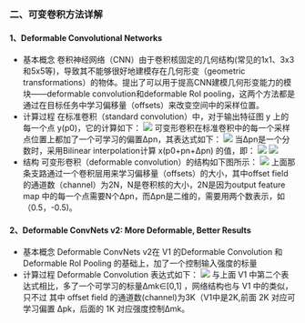 ### 二、可变卷积方法详解

#### 1、Deformable Convolutional Networks

+ 基本概念
  卷积神经网络（CNN）由于卷积核固定的几何结构(常见的1x1、3x3和5x5等)，导致其不能够很好地建模存在几何形变（geometric transformations）的物体。提出了可以用于提高CNN建模几何形变能力的模块——deformable convolution和deformable RoI pooling，这两个方法都是通过在目标任务中学习偏移量（offsets）来改变空间中的采样位置。
+ 计算过程
  在标准卷积（standard convolution）中，对于输出特征图 y 上的每一个点 y(p0)，它的计算如下：
  ![](https://ai-studio-static-online.cdn.bcebos.com/b6a65fb4570742c0b7cc64739b94fccfe1ec0563cf88436a9e4582de0c016800)
  可变形卷积在标准卷积中的每一个采样点位置上都加了一个可学习的偏置Δpn，其表达式如下：
  ![](https://ai-studio-static-online.cdn.bcebos.com/9f6c4fbd2bbf442594cfc1f192b5b195689204da24084a6fb16992dc9a6fd3dc)
  当Δpn是一个分数时，采用Bilinear interpolation计算 x(p0+pn+Δpn) 的值，即：
  ![](https://ai-studio-static-online.cdn.bcebos.com/18dec319dced426c98070808a0eaa8c4876ece3aa0c342c7be1e58f2660f7e70)
  ![](https://ai-studio-static-online.cdn.bcebos.com/ba31d25496544e448074c8f68c8c240a1b87a9d72187479fb9207021c0c3c22b)
+ 结构
  可变形卷积（deformable convolution）的结构如下图所示：
  ![](https://ai-studio-static-online.cdn.bcebos.com/4ffbc0c6b75045088cd4988c658dee8ae40aeade42d94c92920d89139025fc22)
  上面那条支路通过一个卷积层用来学习偏移量（offsets）的大小，其中offset field 的通道数（channel）为2N，N是卷积核的大小，2N是因为output feature map 中的每一个点需要N个Δpn，而Δpn是二维的，需要用两个数表示，如（0.5，-0.5)。

#### 2、Deformable ConvNets v2: More Deformable, Better Results

+ 基本概念
  Deformable ConvNets v2在 V1 的Deformable Convolution 和Deformable RoI Pooling 的基础上，加了一个控制输入强度的标量
+ 计算过程
  Deformable Convolution 表达式如下：
  ![](https://ai-studio-static-online.cdn.bcebos.com/6f469f8bdd1744a3884f4e071ae0760043cdf91c13fb498ab1e4724eb8473c00)
  与上面 V1 中第二个表达式相比，多了一个可学习的标量Δmk∈[0,1] ，网络结构也与 V1 中的类似，只不过 其中 offset field 的通道数(channel)为3K（V1中是2K,前面 2K 对应可学习偏置 Δpk，后面的 1K 对应强度控制Δmk。

